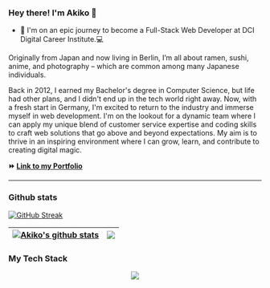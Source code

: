 ### Hey there! I'm Akiko 👋

- 🌱 I'm on an epic journey to become a Full-Stack Web Developer at DCI Digital Career Institute.💻

Originally from Japan and now living in Berlin, I’m all about ramen, sushi, anime, and photography – which are common among many Japanese individuals.

Back in 2012, I earned my Bachelor's degree in Computer Science, but life had other plans, and I didn't end up in the tech world right away. Now, with a fresh start in Germany, I'm excited to return to the industry and immerse myself in web development. I'm on the lookout for a dynamic team where I can apply my unique blend of customer service expertise and coding skills to craft web solutions that go above and beyond expectations. My aim is to thrive in an inspiring environment where I can grow, learn, and contribute to creating digital magic.

**:fast_forward: [Link to my Portfolio](https://akiko-luka.netlify.app/)**

---



### Github stats

[![GitHub Streak](https://streak-stats.demolab.com?user=akiko-luka&theme=solarized-dark)](https://git.io/streak-stats)

| <a href="https://github.com/akiko-luka/github-readme-stats"><img align="center" src="https://github-readme-stats.vercel.app/api?username=akiko-luka&theme=prussian&dark_icons=true" alt="Akiko's github stats" /></a> | <a href="https://github.com/akiko-luka/github-readme-stats"><img align="center" src="https://github-readme-stats.vercel.app/api/top-langs/?username=akiko-luka&layout=compact&theme=prussian&dark&hide_border=true" /></a> |
| ------------- | ------------- |


### My Tech Stack

<p align="center">
  <a href="https://skillicons.dev">
    <img src="https://skillicons.dev/icons?i=html,css,tailwind,javascript,mongodb,express,react,nodejs,git,github,vscode,md,sass,bootstrap&theme=dark" />
  </a>
</p>


<!--
**akiko-luka/akiko-luka** is a ✨ _special_ ✨ repository because its `README.md` (this file) appears on your GitHub profile.

Here are some ideas to get you started:

- 🔭 I’m currently working on ...
- 🌱 I’m currently learning ...
- 👯 I’m looking to collaborate on ...
- 🤔 I’m looking for help with ...
- 💬 Ask me about ...
- 📫 How to reach me: ...
- 😄 Pronouns: ...
- ⚡ Fun fact: ...


[![GitHub Streak](http://github-readme-streak-stats.herokuapp.com?user=akiko-luka&theme=solarized-dark)](https://git.io/streak-stats)

[![GitHub Streak](https://streak-stats.demolab.com?user=akiko-luka&theme=solarized-dark)](https://git.io/streak-stats)

<p>&nbsp;<img align="center" src="https://github-readme-stats.vercel.app/api?username=akiko-luka&show_icons=true&theme=dark&title_color=ffffff&text_color=888686&locale=en" alt="akiko-luka" /></p>

![Akiko's GitHub stats](https://github-readme-stats.vercel.app/api?username=akiko-luka&theme=prussian&dark_icons=true)

![Top Langs](https://github-readme-stats.vercel.app/api/top-langs/?username=akiko-luka&layout=compact)
-->
